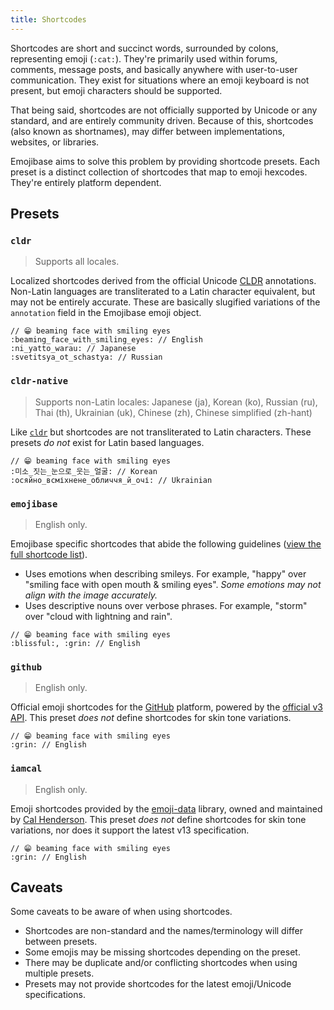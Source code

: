 ```yaml
---
title: Shortcodes
---
```


Shortcodes are short and succinct words, surrounded by colons, representing emoji (`:cat:`). They're
primarily used within forums, comments, message posts, and basically anywhere with user-to-user
communication. They exist for situations where an emoji keyboard is not present, but emoji
characters should be supported.

That being said, shortcodes are not officially supported by Unicode or any standard, and are
entirely community driven. Because of this, shortcodes (also known as shortnames), may differ
between implementations, websites, or libraries.

Emojibase aims to solve this problem by providing shortcode presets. Each preset is a distinct
collection of shortcodes that map to emoji hexcodes. They're entirely platform dependent.

## Presets

### `cldr`

> Supports all locales.

Localized shortcodes derived from the official Unicode [CLDR][cldr] annotations. Non-Latin languages
are transliterated to a Latin character equivalent, but may not be entirely accurate. These are
basically slugified variations of the `annotation` field in the Emojibase emoji object.

```
// 😁 beaming face with smiling eyes
:beaming_face_with_smiling_eyes: // English
:ni_yatto_warau: // Japanese
:svetitsya_ot_schastya: // Russian
```

### `cldr-native`

> Supports non-Latin locales: Japanese (ja), Korean (ko), Russian (ru), Thai (th), Ukrainian (uk),
> Chinese (zh), Chinese simplified (zh-hant)

Like [`cldr`](#cldr) but shortcodes are not transliterated to Latin characters. These presets _do
not_ exist for Latin based languages.

```
// 😁 beaming face with smiling eyes
:미소_짓는_눈으로_웃는_얼굴: // Korean
:осяйно_всміхнене_обличчя_й_очі: // Ukrainian
```

### `emojibase`

> English only.

Emojibase specific shortcodes that abide the following guidelines
([view the full shortcode list](https://github.com/milesj/emojibase/blob/master/packages/generator/src/resources/shortcodes.ts)).

- Uses emotions when describing smileys. For example, "happy" over "smiling face with open mouth &
  smiling eyes". _Some emotions may not align with the image accurately._
- Uses descriptive nouns over verbose phrases. For example, "storm" over "cloud with lightning and
  rain".

```
// 😁 beaming face with smiling eyes
:blissful:, :grin: // English
```

### `github`

> English only.

Official emoji shortcodes for the [GitHub](https://github.com) platform, powered by the
[official v3 API](https://api.github.com/emojis). This preset _does not_ define shortcodes for skin
tone variations.

```
// 😁 beaming face with smiling eyes
:grin: // English
```

### `iamcal`

> English only.

Emoji shortcodes provided by the [emoji-data](https://github.com/iamcal/emoji-data) library, owned
and maintained by [Cal Henderson](https://github.com/iamcal). This preset _does not_ define
shortcodes for skin tone variations, nor does it support the latest v13 specification.

```
// 😁 beaming face with smiling eyes
:grin: // English
```

## Caveats

Some caveats to be aware of when using shortcodes.

- Shortcodes are non-standard and the names/terminology will differ between presets.
- Some emojis may be missing shortcodes depending on the preset.
- There may be duplicate and/or conflicting shortcodes when using multiple presets.
- Presets may not provide shortcodes for the latest emoji/Unicode specifications.

[cldr]: http://cldr.unicode.org/index/downloads/cldr-37

